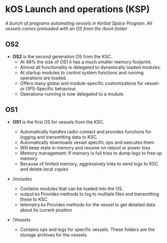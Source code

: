 # kOS Launch and operations (KSP)

*A bunch of programs automating vessels in Kerbal Space Program.
All vessels comes preloaded with an OS from the /boot-folder*

## OS2
* **OS2** is the second generation OS from the KSC.
  - At 48% the size of OS1 it has a much smaller memory footprint.
  - Almost all functionality is delegated to dynamically loaded modules.
  - At startup modules to control system functions and running operations are loaded.
  - Offers many global and module-specific customizations for vessel- or OPS-Specific behaviour.
  - Operations-running is now delegated to a module. 

## OS1
* **OS1** is the first OS for vessels from the KSC.
  - Automatically handles radio-contact and provides functions for logging and transmitting data to KSC.
  - Automatically downloads vessel specific ops and executes them
  - Will keep state in memory and resume on reboot or power loss
  - Memory management: If memory is full tries to dump logs to free up memory
  - Because of limited memory, aggressively tries to send logs to KSC and delete local copies 
* /includes
  - Contains modules that can be loaded into the OS.
  - output.ks Provides methods to log to multiple files and transmitting these to KSC.
  - telemetry.ks Provides methods for the vessel to get detailed data about its current position

* /Vessels 
  - Contains ops and logs for specific vessels. These folders are the storage archives for the vessels.